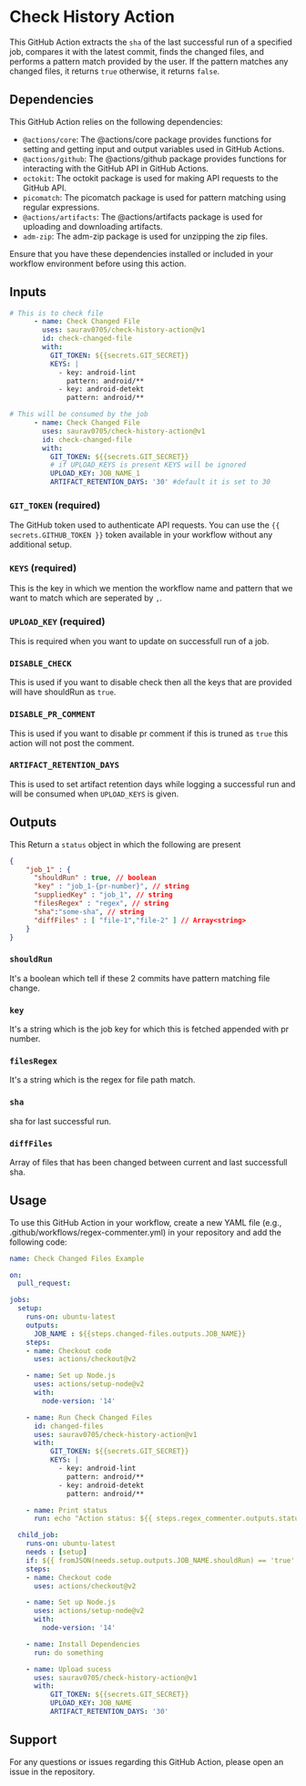 # Check History Action

This GitHub Action extracts the `sha` of the last successful run of a specified job, compares it with the latest commit, finds the changed files, and performs a pattern match provided by the user. If the pattern matches any changed files, it returns `true` otherwise, it returns `false`.

## Dependencies

This GitHub Action relies on the following dependencies:

- `@actions/core`: The @actions/core package provides functions for setting and getting input and output variables used in GitHub Actions.
- `@actions/github`: The @actions/github package provides functions for interacting with the GitHub API in GitHub Actions.
- `octokit`: The octokit package is used for making API requests to the GitHub API.
- `picomatch`: The picomatch package is used for pattern matching using regular expressions.
- `@actions/artifacts`: The @actions/artifacts package is used for uploading and downloading artifacts.
- `adm-zip`: The adm-zip package is used for unzipping the zip files.

Ensure that you have these dependencies installed or included in your workflow environment before using this action.

## Inputs

```yaml
# This is to check file
      - name: Check Changed File
        uses: saurav0705/check-history-action@v1
        id: check-changed-file
        with:
          GIT_TOKEN: ${{secrets.GIT_SECRET}}
          KEYS: |
            - key: android-lint
              pattern: android/**
            - key: android-detekt
              pattern: android/**

# This will be consumed by the job
      - name: Check Changed File
        uses: saurav0705/check-history-action@v1
        id: check-changed-file
        with:
          GIT_TOKEN: ${{secrets.GIT_SECRET}}
          # if UPLOAD_KEYS is present KEYS will be ignored
          UPLOAD_KEY: JOB_NAME_1
          ARTIFACT_RETENTION_DAYS: '30' #default it is set to 30
```

### `GIT_TOKEN` (required)

The GitHub token used to authenticate API requests. You can use the `{{ secrets.GITHUB_TOKEN }}` token available in your workflow without any additional setup.

### `KEYS` (required)
This is the key in which we mention the workflow name and pattern that we want to match which are seperated by `,`.

### `UPLOAD_KEY` (required)
This is required when you want to update on successfull run of a job.

### `DISABLE_CHECK` 
This is used if you want to disable check then all the keys that are provided will have shouldRun as `true`.

### `DISABLE_PR_COMMENT` 
This is used if you want to disable pr comment if this is truned as `true` this action will not post the comment.

### `ARTIFACT_RETENTION_DAYS` 
This is used to set artifact retention days while logging a successful run and will be consumed when `UPLOAD_KEYS` is given.

## Outputs

This Return a `status` object in which the following are present

```json
{
    "job_1" : {
      "shouldRun" : true, // boolean
      "key" : "job_1-{pr-number}", // string
      "suppliedKey" : "job_1", // string
      "filesRegex" : "regex", // string
      "sha":"some-sha", // string
      "diffFiles" : [ "file-1","file-2" ] // Array<string>
    }
}
```

### `shouldRun`
It's a boolean which tell if these 2 commits have pattern matching file change.

### `key`
It's a string which is the job key for which this is fetched appended with pr number.

### `filesRegex`
It's a string which is the regex for file path match.

### `sha`
sha for last successful run.

### `diffFiles`
Array of files that has been changed between current and last successfull sha.


## Usage

To use this GitHub Action in your workflow, create a new YAML file (e.g., .github/workflows/regex-commenter.yml) in your repository and add the following code:

```yaml
name: Check Changed Files Example

on:
  pull_request:

jobs:
  setup:
    runs-on: ubuntu-latest
    outputs:
      JOB_NAME : ${{steps.changed-files.outputs.JOB_NAME}} 
    steps:
    - name: Checkout code
      uses: actions/checkout@v2

    - name: Set up Node.js
      uses: actions/setup-node@v2
      with:
        node-version: '14'

    - name: Run Check Changed Files
      id: changed-files
      uses: saurav0705/check-history-action@v1
      with:
          GIT_TOKEN: ${{secrets.GIT_SECRET}}
          KEYS: |
            - key: android-lint
              pattern: android/**
            - key: android-detekt
              pattern: android/**

    - name: Print status
      run: echo "Action status: ${{ steps.regex_commenter.outputs.status }}"

  child_job:
    runs-on: ubuntu-latest
    needs : [setup]
    if: ${{ fromJSON(needs.setup.outputs.JOB_NAME.shouldRun) == 'true' }}
    steps:
    - name: Checkout code
      uses: actions/checkout@v2

    - name: Set up Node.js
      uses: actions/setup-node@v2
      with:
        node-version: '14'

    - name: Install Dependencies
      run: do something

    - name: Upload sucess
      uses: saurav0705/check-history-action@v1
      with:
          GIT_TOKEN: ${{secrets.GIT_SECRET}}
          UPLOAD_KEY: JOB_NAME
          ARTIFACT_RETENTION_DAYS: '30'

```


## Support

For any questions or issues regarding this GitHub Action, please open an issue in the repository.
